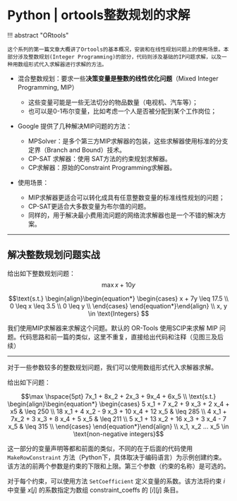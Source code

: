 # Python | ortools整数规划的求解

!!! abstract "ORtools" 

    这个系列的第一篇文章大概讲了Ortools的基本概况，安装和在线性规划问题上的使用场景。本部分涉及整数规划(Integer Programming)的部分，代码则涉及基础的IP问题求解，以及一种用数组形式代入求解器进行求解的方法。


- 混合整数规划：要求一些**决策变量是整数的线性优化问题**（Mixed Integer Programming, MIP）
    - 这些变量可能是一些无法切分的物品数量（电视机、汽车等）；
    - 也可以是0-1布尔变量，比如考虑一个人是否被分配到某个工作岗位；

- Google 提供了几种解决MIP问题的方法：
    - MPSolver：是多个第三方MIP求解器的包装，这些求解器使用标准的分支定界（Branch and Bound）技术。
    - CP-SAT 求解器：使用 SAT方法的约束规划求解器。
    - CP求解器：原始的Constraint Programming求解器。

- 使用场景：
    - MIP求解器更适合可以转化成具有任意整数变量的标准线性规划的问题；
    - CP-SAT更适合大多数变量为布尔值的问题。
    - 同样的，用于解决最小费用流问题的网络流求解器也是一个不错的解决方案。


-------


## 解决整数规划问题实战

给出如下整数规划问题：
$$\max x + 10y$$

$$\text{s.t.} \begin{align}\begin{equation*}
\begin{cases}
x + 7y \leq 17.5  \\
0 \leq x \leq 3.5  \\
0 \leq y  \\
\end{cases}
\end{equation*}\end{align} \\ 
x, y \in \text{Integers}
$$

我们使用MIP求解器来求解这个问题。默认的 OR-Tools 使用SCIP来求解 MIP 问题。代码思路和前一篇的类似，这里不重复，直接给出代码和注释（见图三及后续）

----------


对于一些参数较多的整数规划问题，我们可以使用数组形式代入求解器求解。

给出如下问题：

$$\max \hspace{5pt} 7x_1 + 8x_2 + 2x_3 + 9x_4 + 6x_5 \\ 
\text{s.t.} \begin{align}\begin{equation*}
\begin{cases}
5 x_1 + 7 x_2 + 9 x_3 + 2 x_4 +  x5  & \leq 250 \\
18 x_1 + 4 x_2 - 9 x_3 + 10 x_4 + 12 x_5  & \leq 285 \\
4 x_1 + 7x_2 + 3 x_3 + 8 x_4 + 5 x_5 &  \leq 211 \\
5 x_1 + 13 x_2 + 16 x_3 + 3 x_4 - 7 x_5  & \leq 315 \\
\end{cases}
\end{equation*}\end{align} \\ x_1, x_2 ... x_5 \in \text{non-negative integers}$$

这一部分的变量声明等都和前面的类似，不同的在于后面的代码使用`MakeRowConstraint` 方法（Python下，具体取决于编码语言）为示例创建约束。该方法的前两个参数是约束的下限和上限。第三个参数（约束的名称）是可选的。

对于每个约束，可以使用方法 `SetCoefficient` 定义变量的系数。该方法将约束 $i$ 中变量 $x[j]$ 的系数指定为数组 constraint_coeffs 的 $[i][j]$ 条目。